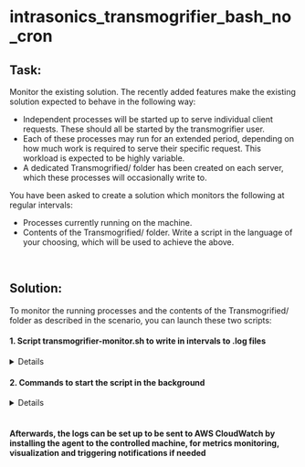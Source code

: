 # intrasonics_transmogrifier_bash_no_cron

## Task:<br>
Monitor the existing solution. The recently added features make the existing solution expected to behave in the following way: 
-  Independent processes will be started up to serve individual client requests. These should all be started by the transmogrifier user. 
-  Each of these processes may run for an extended period, depending on how much work is required to serve their specific request. This workload is expected to be highly variable. 
-  A dedicated Transmogrified/ folder has been created on each server, which these processes will occasionally write to. 

You have been asked to create a solution which monitors the following at regular intervals:<br>
-  Processes currently running on the machine. 
-  Contents of the Transmogrified/ folder. 
Write a script in the language of your choosing, which will be used to achieve the above. 


<br>

## Solution:

To monitor the running processes and the contents of the Transmogrified/ folder as described in the scenario, you can launch these two scripts:


#### 1. Script transmogrifier-monitor.sh to write in intervals to .log files


<details markdown=1><summary markdown="span">Details</summary>

``` sh
#!/bin/bash

# This script is to run indefinitely and periodically log information about the transmogrifier process and its associated files.

while true; do  # Start an infinite loop

  # Log the list of processes running the transmogrifier command, along with the hostname and current date/time, to a file called transmogrifier_process.log
  sudo printf "\n%s %s %s\n\n%s\n" "Processes lists for transmogrifier:" "$(hostname)" "$(date +"%Y-%m-%d %H:%M:%S")" "$(ps aux | grep transmogrifier)" >> /var/log/transmogrifier_process.log

  # Log the list of files in the Transmogrified directory, along with the hostname and current date/time, to a file called transmogrifier_files.log
  sudo printf "\n%s %s %s\n\n%s\n" "Flle list of transmogrifier:" "$(hostname)" "$(date +"%Y-%m-%d %H:%M:%S")" "$(ls -la /home/ec2-user/Transmogrified/)" >> /var/log/transmogrifier_files.log

  sleep 300  # Wait for 300 seconds (5 minutes) before running the loop again
done


```
</details>

#### 2. Commands to start the script in the background


<details markdown=1><summary markdown="span">Details</summary>

``` sh
# This line grants execute permission to the transmogrifier-monitor.sh script, allowing it to be run as a command
sudo chmod +x /usr/local/bin/transmogrifier-monitor.sh  

# This line runs the transmogrifier-monitor.sh script in the background as a root user using the Bash shell
sudo bash transmogrifier-monitor.sh &  

```
</details>

<br>

#### Afterwards, the logs can be set up to be sent to AWS CloudWatch by installing the agent to the controlled machine, for metrics monitoring, visualization and triggering notifications if needed
